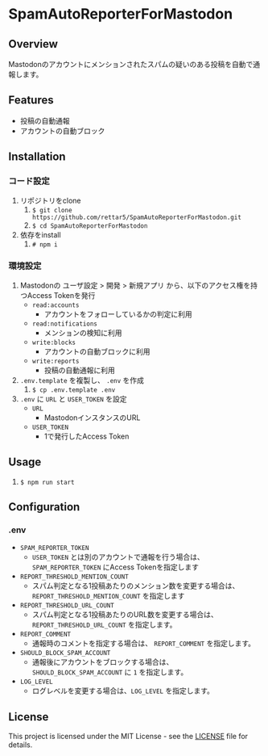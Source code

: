 # SpamAutoReporterForMastodon

## Overview
Mastodonのアカウントにメンションされたスパムの疑いのある投稿を自動で通報します。

## Features
* 投稿の自動通報
* アカウントの自動ブロック

## Installation
### コード設定
1. リポジトリをclone
    1. `$ git clone https://github.com/rettar5/SpamAutoReporterForMastodon.git`
    1. `$ cd SpamAutoReporterForMastodon`
1. 依存をinstall
    1. `# npm i`

### 環境設定
1. Mastodonの ユーザ設定 > 開発 > 新規アプリ から、以下のアクセス権を持つAccess Tokenを発行
    * `read:accounts`
        * アカウントをフォローしているかの判定に利用
    * `read:notifications`
        * メンションの検知に利用
    * `write:blocks`
        * アカウントの自動ブロックに利用
    * `write:reports`
        * 投稿の自動通報に利用
1. `.env.template` を複製し、 `.env` を作成
    1. `$ cp .env.template .env`
1. `.env` に `URL` と `USER_TOKEN` を設定
    * `URL`
        * MastodonインスタンスのURL
    * `USER_TOKEN`
        * 1で発行したAccess Token

## Usage
1. `$ npm run start`

## Configuration
### .env
* `SPAM_REPORTER_TOKEN`
    * `USER_TOKEN` とは別のアカウントで通報を行う場合は、 `SPAM_REPORTER_TOKEN` にAccess Tokenを指定します
* `REPORT_THRESHOLD_MENTION_COUNT`
    * スパム判定となる1投稿あたりのメンション数を変更する場合は、 `REPORT_THRESHOLD_MENTION_COUNT` を指定します
* `REPORT_THRESHOLD_URL_COUNT`
    * スパム判定となる1投稿あたりのURL数を変更する場合は、 `REPORT_THRESHOLD_URL_COUNT` を指定します。
* `REPORT_COMMENT`
    * 通報時のコメントを指定する場合は、 `REPORT_COMMENT` を指定します。
* `SHOULD_BLOCK_SPAM_ACCOUNT`
    * 通報後にアカウントをブロックする場合は、 `SHOULD_BLOCK_SPAM_ACCOUNT` に `1` を指定します。
* `LOG_LEVEL`
    * ログレベルを変更する場合は、`LOG_LEVEL` を指定します。

## License
This project is licensed under the MIT License - see the [LICENSE](LICENSE) file for details.
